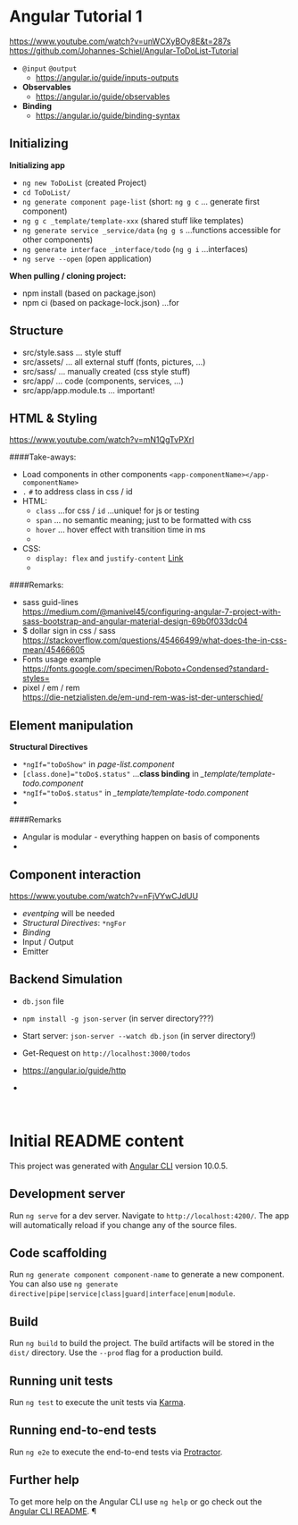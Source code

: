 # Angular Tutorial 1
https://www.youtube.com/watch?v=unWCXyBOy8E&t=287s    
https://github.com/Johannes-Schiel/Angular-ToDoList-Tutorial

- `@input`  `@output`  
  - https://angular.io/guide/inputs-outputs  
- **Observables**  
  - https://angular.io/guide/observables  
- **Binding**  
  - https://angular.io/guide/binding-syntax
 
## Initializing
**Initializing app**
- ```ng new ToDoList```       (created Project)
- ```cd ToDoList/```
- ```ng generate component page-list```   (short: `ng g c` ...  generate first component)
- ```ng g c _template/template-xxx```  (shared stuff like templates)
- ```ng generate service _service/data``` (`ng g s` ...functions accessible for other components)
- ```ng generate interface _interface/todo``` (`ng g i` ...interfaces)
- ```ng serve --open```  (open application)

**When pulling / cloning project:**
- npm install (based on package.json)
- npm ci (based on package-lock.json) ...for 

## Structure
- src/style.sass        ... style stuff
- src/assets/           ... all external stuff (fonts, pictures, ...)
- src/sass/             ... manually created (css style stuff)
- src/app/              ... code (components, services, ...)
- src/app/app.module.ts ... important! 

## HTML & Styling
https://www.youtube.com/watch?v=mN1QgTvPXrI

####Take-aways:
- Load components in other components `<app-componentName></app-componentName>` 
- `.` `#` to address class in css / id 
- HTML:    
    - `class` ...for css / `id` ...unique! for js or testing
    - `span` ... no semantic meaning; just to be formatted with css 
    - `hover` ... hover effect with transition time in ms
    - 
- CSS:    
    - `display: flex` and `justify-content` 
    [Link](https://developer.mozilla.org/en-US/docs/Web/CSS/CSS_Flexible_Box_Layout)    
    - 
    
####Remarks:

- sass guid-lines   
    https://medium.com/@manivel45/configuring-angular-7-project-with-sass-bootstrap-and-angular-material-design-69b0f033dc04
- $ dollar sign in css / sass   
    https://stackoverflow.com/questions/45466499/what-does-the-in-css-mean/45466605
- Fonts usage example      
    https://fonts.google.com/specimen/Roboto+Condensed?standard-styles=
- pixel / em / rem    
    https://die-netzialisten.de/em-und-rem-was-ist-der-unterschied/

## Element manipulation

**Structural Directives** 
 - `*ngIf="toDoShow"` in *page-list.component*
 - `[class.done]="toDo$.status"` ...**class binding** in *_template/template-todo.component*
 - `*ngIf="toDo$.status"` in *_template/template-todo.component*
 - 
 
 ####Remarks
 - Angular is modular - everything happen on basis of components
 - 
 
## Component interaction
https://www.youtube.com/watch?v=nFjVYwCJdUU

- *eventping*  will be needed
- *Structural Directives*: `*ngFor`
- *Binding* 
- Input / Output
- Emitter

## Backend Simulation
- `db.json` file
- `npm install -g json-server` (in server directory???)
- Start server: `json-server --watch db.json` (in server directory!)
- Get-Request on `http://localhost:3000/todos`


- https://angular.io/guide/http
- 

    
<br>    

# Initial README content

This project was generated with [Angular CLI](https://github.com/angular/angular-cli) version 10.0.5.

## Development server

Run `ng serve` for a dev server. Navigate to `http://localhost:4200/`. The app will automatically reload if you change any of the source files.

## Code scaffolding

Run `ng generate component component-name` to generate a new component. You can also use `ng generate directive|pipe|service|class|guard|interface|enum|module`.

## Build

Run `ng build` to build the project. The build artifacts will be stored in the `dist/` directory. Use the `--prod` flag for a production build.

## Running unit tests

Run `ng test` to execute the unit tests via [Karma](https://karma-runner.github.io).

## Running end-to-end tests

Run `ng e2e` to execute the end-to-end tests via [Protractor](http://www.protractortest.org/).

## Further help

To get more help on the Angular CLI use `ng help` or go check out the [Angular CLI README](https://github.com/angular/angular-cli/blob/master/README.md).
¶
